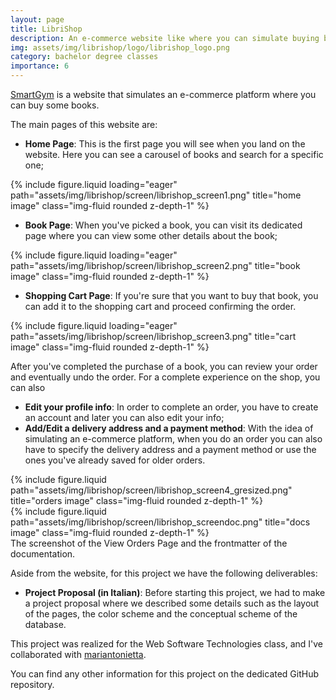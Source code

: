 ```yaml
---
layout: page
title: LibriShop
description: An e-commerce website like where you can simulate buying book from a catalog.
img: assets/img/librishop/logo/librishop_logo.png
category: bachelor degree classes
importance: 6
---
```


<a href="https://github.com/Tensa53/LibriShop">SmartGym</a> is a website that simulates an e-commerce platform where you can buy some books.

The main pages of this website are:

- **Home Page**: This is the first page you will see when you land on the website. Here you can see a carousel of books and search for a specific one;
<div class="row">
    <div class="col-sm mt-3 mt-md-0">
        {% include figure.liquid loading="eager" path="assets/img/librishop/screen/librishop_screen1.png" title="home image" class="img-fluid rounded z-depth-1" %}
    </div>
</div>

- **Book Page**: When you've picked a book, you can visit its dedicated page where you can view some other details about the book;
<div class="row">
    <div class="col-sm mt-3 mt-md-0">
        {% include figure.liquid loading="eager" path="assets/img/librishop/screen/librishop_screen2.png" title="book image" class="img-fluid rounded z-depth-1" %}
    </div>
</div>

- **Shopping Cart Page**: If you're sure that you want to buy that book, you can add it to the shopping cart and proceed confirming the order.
<div class="row">
    <div class="col-sm mt-3 mt-md-0">
        {% include figure.liquid loading="eager" path="assets/img/librishop/screen/librishop_screen3.png" title="cart image" class="img-fluid rounded z-depth-1" %}
    </div>
</div>

After you've completed the purchase of a book, you can review your order and eventually undo the order. For a complete experience on the shop, you can also
- **Edit your profile info**: In order to complete an order, you have to create an account and later you can also edit your info;
- **Add/Edit a delivery address and a payment method**: With the idea of simulating an e-commerce platform, when you do an order you can also have to specify 
the delivery address and a payment method or use the ones you've already saved for older orders.

<div class="row justify-content-sm-center">
    <div class="col-sm-8 mt-3 mt-md-0">
        {% include figure.liquid path="assets/img/librishop/screen/librishop_screen4_gresized.png" title="orders image" class="img-fluid rounded z-depth-1" %}
    </div>
    <div class="col-sm-4 mt-3 mt-md-0">
        {% include figure.liquid path="assets/img/librishop/screen/librishop_screendoc.png" title="docs image" class="img-fluid rounded z-depth-1" %}
    </div>
</div>
<div class="caption">
    The screenshot of the View Orders Page and the frontmatter of the documentation.
</div>

Aside from the website, for this project we have the following deliverables:
- **Project Proposal (in Italian)**: Before starting this project, we had to make a project proposal where we described some details such as the layout of the pages,
the color scheme and the conceptual scheme of the database.

This project was realized for the Web Software Technologies class, and I've collaborated with <a href="https://github.com/mariantonietta-maselli">mariantonietta</a>.

You can find any other information for this project on the dedicated GitHub repository.
